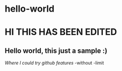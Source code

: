 # hello-world
HI THIS HAS BEEN EDITED 
==
Hello world, this just a sample :)
--
*Where I could try github features*
-without
-limit
